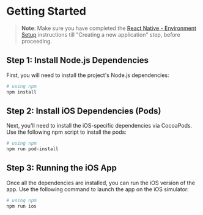 # Getting Started

>**Note**: Make sure you have completed the [React Native - Environment Setup](https://reactnative.dev/docs/environment-setup) instructions till "Creating a new application" step, before proceeding.

## Step 1: Install Node.js Dependencies

First, you will need to install the project's Node.js dependencies:

```bash
# using npm
npm install
```

## Step 2: Install iOS Dependencies (Pods)

Next, you'll need to install the iOS-specific dependencies via CocoaPods. Use the following npm script to install the pods:

```bash
# using npm
npm run pod-install
```

## Step 3: Running the iOS App

Once all the dependencies are installed, you can run the iOS version of the app. Use the following command to launch the app on the iOS simulator:

```bash
# using npm
npm run ios
```